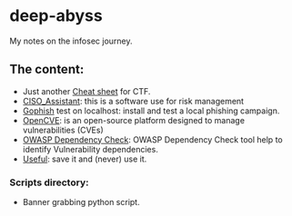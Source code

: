 # deep-abyss

My notes on the infosec journey.

## The content:

- Just another [Cheat sheet](https://github.com/SharkUncle/deep-abyss/blob/master/Cheat_sheet.md) for CTF.
- [CISO_Assistant](https://github.com/SharkUncle/deep-abyss/blob/master/CISO_assistant.md): this is a software use for risk management
- [Gophish](https://github.com/SharkUncle/deep-abyss/blob/master/Gophish.md) test on localhost: install and test a local phishing campaign.
- [OpenCVE](https://github.com/SharkUncle/deep-abyss/blob/master/opencve.md): is an open-source platform designed to manage vulnerabilities (CVEs)
- [OWASP Dependency Check](https://github.com/SharkUncle/deep-abyss/blob/master/OWASP_DC.md): OWASP Dependency Check tool help to identify Vulnerability dependencies.
- [Useful](https://github.com/SharkUncle/deep-abyss/blob/master/Useful.md): save it and (never) use it.

### Scripts directory:

- Banner grabbing python script.
